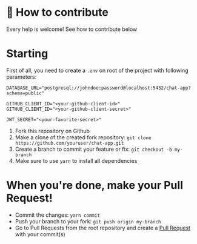 # 🔗 How to contribute
Every help is welcome! See how to contribute below

# Starting
First of all, you need to create a `.env` on root of the project with following parameters: 
```
DATABASE_URL="postgresql://johndoe:password@localhost:5432/chat-app?schema=public"

GITHUB_CLIENT_ID="<your-github-client-id>"
GITHUB_CLIENT_ID="<your-github-client-secret>"

JWT_SECRET="<your-favorite-secret>"
```

 1. Fork this repository on Github
 2. Make a clone of the created fork repository: `git clone https://github.com/youruser/chat-app.git`
 3. Create a branch to commit your feature or fix: `git checkout -b my-branch`
 4. Make sure to use `yarn` to install all dependencies

# When you're done, make your Pull Request!
 * Commit the changes: `yarn commit`
 * Push your branch to your fork: `git push origin my-branch`
 * Go to Pull Requests from the root repository and create a [Pull Request](https://github.com/pedrinfx/chat-app/pulls) with your commit(s)